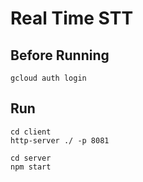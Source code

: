 # Real Time STT

## Before Running
```
gcloud auth login
```

## Run
```
cd client
http-server ./ -p 8081

cd server
npm start
```
